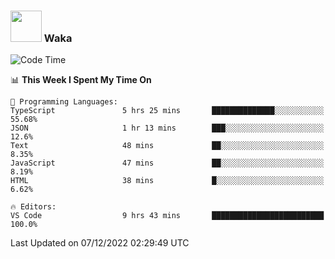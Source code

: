 ### <img src="https://media.giphy.com/media/VgCDAzcKvsR6OM0uWg/giphy.gif" width="50"> Waka

  <!--START_SECTION:waka-->
![Code Time](http://img.shields.io/badge/Code%20Time-1%2C136%20hrs%2014%20mins-blue)

📊 **This Week I Spent My Time On** 

```text
💬 Programming Languages: 
TypeScript               5 hrs 25 mins       ██████████████░░░░░░░░░░░   55.68% 
JSON                     1 hr 13 mins        ███░░░░░░░░░░░░░░░░░░░░░░   12.6% 
Text                     48 mins             ██░░░░░░░░░░░░░░░░░░░░░░░   8.35% 
JavaScript               47 mins             ██░░░░░░░░░░░░░░░░░░░░░░░   8.19% 
HTML                     38 mins             █░░░░░░░░░░░░░░░░░░░░░░░░   6.62%

🔥 Editors: 
VS Code                  9 hrs 43 mins       █████████████████████████   100.0%

```


 Last Updated on 07/12/2022 02:29:49 UTC
<!--END_SECTION:waka-->
